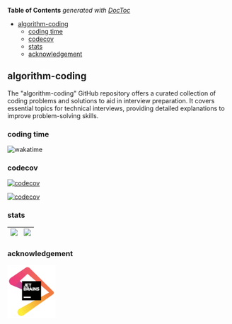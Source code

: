 <!-- START doctoc generated TOC please keep comment here to allow auto update -->
<!-- DON'T EDIT THIS SECTION, INSTEAD RE-RUN doctoc TO UPDATE -->
**Table of Contents**  *generated with [DocToc](https://github.com/thlorenz/doctoc)*

- [algorithm-coding](#algorithm-coding)
  - [coding time](#coding-time)
  - [codecov](#codecov)
  - [stats](#stats)
  - [acknowledgement](#acknowledgement)

<!-- END doctoc generated TOC please keep comment here to allow auto update -->

## algorithm-coding

The "algorithm-coding" GitHub repository offers a curated collection of coding problems and solutions to aid in interview preparation. 
It covers essential topics for technical interviews, providing detailed explanations to improve problem-solving skills. 

### coding time

![wakatime](https://wakatime.com/badge/user/01c864c3-99e2-47a2-ad28-cc0f36b02f39/project/19417b50-3182-4aca-8dec-a35aa5133c91.svg)

### codecov

[![codecov](https://codecov.io/github/InterviewTips/algorithm-coding/graph/badge.svg?token=Y099UQ3IBP)](https://codecov.io/github/InterviewTips/algorithm-coding)

[![codecov](https://codecov.io/github/InterviewTips/algorithm-coding/graphs/icicle.svg?token=Y099UQ3IBP)](https://codecov.io/github/InterviewTips/algorithm-coding)


### stats

| ![](https://stats.justsong.cn/api/leetcode?username=ashing&cn=true) | ![](https://stats.justsong.cn/api/leetcode?username=ronething) |
| ------------------------------------------------------------ | ------------------------------------------------------------ |


### acknowledgement

[<img src="img/jetbrains.png" alt="JetBrains" height="120" />](https://www.jetbrains.com/?from=algorithm-coding)
